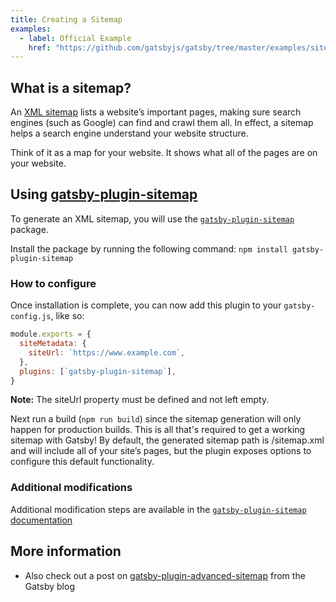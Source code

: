 ```yaml
---
title: Creating a Sitemap
examples:
  - label: Official Example
    href: "https://github.com/gatsbyjs/gatsby/tree/master/examples/sitemap"
---
```


## What is a sitemap?

An [XML sitemap](https://support.google.com/webmasters/answer/156184?hl=en) lists a website’s important pages, making sure search engines (such as Google) can find and crawl them all. In effect, a sitemap helps a search engine understand your website structure.

Think of it as a map for your website. It shows what all of the pages are on your website.

## Using [gatsby-plugin-sitemap](/plugins/gatsby-plugin-sitemap/)

To generate an XML sitemap, you will use the [`gatsby-plugin-sitemap`](/plugins/gatsby-plugin-sitemap/) package.

Install the package by running the following command:
`npm install gatsby-plugin-sitemap`

### How to configure

Once installation is complete, you can now add this plugin to your `gatsby-config.js`, like so:

```javascript:title=gatsby-config.js
module.exports = {
  siteMetadata: {
    siteUrl: `https://www.example.com`,
  },
  plugins: [`gatsby-plugin-sitemap`],
}
```

**Note:** The siteUrl property must be defined and not left empty.

Next run a build (`npm run build`) since the sitemap generation will only happen for production builds. This is all that's required to get a working sitemap with Gatsby! By default, the generated sitemap path is /sitemap.xml and will include all of your site’s pages, but the plugin exposes options to configure this default functionality.

### Additional modifications

Additional modification steps are available in the [`gatsby-plugin-sitemap` documentation](/plugins/gatsby-plugin-sitemap)

## More information

- Also check out a post on [gatsby-plugin-advanced-sitemap](/blog/2019-05-07-advanced-sitemap-plugin-for-seo/) from the Gatsby blog
